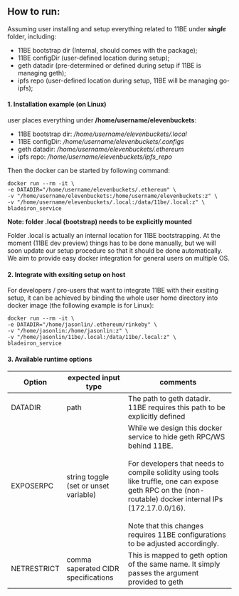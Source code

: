 ## How to run:

Assuming user installing and setup everything related to 11BE under ***single*** folder, including:

- 11BE bootstrap dir (Internal, should comes with the package);
- 11BE configDir (user-defined location during setup);
- geth datadir (pre-determined or defined during setup if 11BE is managing geth); 
- ipfs repo (user-defined location during setup, 11BE will be managing go-ipfs);

#### 1. Installation example (on Linux) 
user places everything under __/home/username/elevenbuckets__:

- 11BE bootstrap dir: */home/username/elevenbuckets/.local*
- 11BE configDir: */home/username/elevenbuckets/.configs*
- geth datadir: */home/username/elevenbuckets/.ethereum*
- ipfs repo: */home/username/elevenbuckets/ipfs_repo*

Then the docker can be started by following command:

```
docker run --rm -it \
-e DATADIR="/home/username/elevenbuckets/.ethereum" \
-v "/home/username/elevenbuckets:/home/username/elevenbuckets:z" \
-v "/home/username/elevenbuckets/.local:/data/11be/.local:z" \
bladeiron_service
```

__Note: folder .local (bootstrap) needs to be explicitly mounted__

Folder .local is actually an internal location for 11BE bootstrapping. At the moment (11BE dev preview) things has to be done manually, but we will soon update our setup procedure so that it should be done automatically. We aim to provide easy docker integration for general users on multiple OS.

#### 2. Integrate with exsiting setup on host 

For developers / pro-users that want to integrate 11BE with their exsiting setup, it can be achieved by binding the whole user home directory into docker image (the following example is for Linux):

```
docker run --rm -it \
-e DATADIR="/home/jasonlin/.ethereum/rinkeby" \
-v "/home/jasonlin:/home/jasonlin:z" \
-v "/home/jasonlin/11be/.local:/data/11be/.local:z" \
bladeiron_service
```

#### 3. Available runtime options
| Option | expected input type | comments |
|--|--|--|
| DATADIR | path | The path to geth datadir. 11BE requires this path to be explicitly defined |
| EXPOSERPC | string toggle (set or unset variable) | While we design this docker service to hide geth RPC/WS behind 11BE. <br><br>For developers that needs to compile solidity using tools like truffle, one can expose geth RPC on the (non-routable) docker internal IPs (172.17.0.0/16).<br> <br>Note that this changes requires 11BE configurations to be adjusted accordingly.|
| NETRESTRICT | comma saperated CIDR specifications | This is mapped to geth option of the same name. It simply passes the argument provided to geth |
